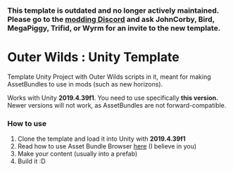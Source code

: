 ### This template is outdated and no longer actively maintained. Please go to the [modding Discord](https://discord.gg/9vE5aHxcF9) and ask JohnCorby, Bird, MegaPiggy, Trifid, or Wyrm for an invite to the new template.

# Outer Wilds : Unity Template
Template Unity Project with Outer Wilds scripts in it, meant for making AssetBundles to use in mods (such as new horizons).

Works with Unity **2019.4.39f1**. You need to use specifically **this version.** 
Newer versions will not work, as AssetBundles are not forward-compatible.

### How to use

1. Clone the template and load it into Unity with **2019.4.39f1**
2. Read how to use Asset Bundle Browser [here](https://docs.unity3d.com/Packages/com.unity.assetbundlebrowser@1.7/manual/index.html) (I believe in you)
3. Make your content (usually into a prefab)
4. Build it :D
